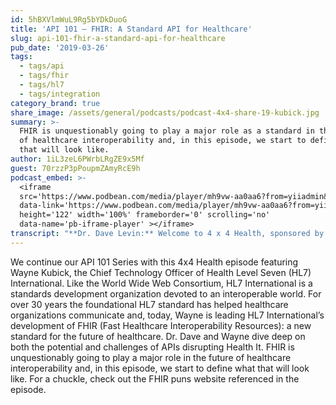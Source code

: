 ```yaml
---
id: 5hBXVlmWuL9Rg5bYDkDuoG
title: 'API 101 – FHIR: A Standard API for Healthcare'
slug: api-101-fhir-a-standard-api-for-healthcare
pub_date: '2019-03-26'
tags:
  - tags/api
  - tags/fhir
  - tags/hl7
  - tags/integration
category_brand: true
share_image: /assets/general/podcasts/podcast-4x4-share-19-kubick.jpg
summary: >-
  FHIR is unquestionably going to play a major role as a standard in the future
  of healthcare interoperability and, in this episode, we start to define what
  that will look like.
author: 1iL3zeL6PWrbLRgZE9x5Mf
guest: 70rzzP3pPoupmZAmyRcE9h
podcast_embed: >-
  <iframe
  src='https://www.podbean.com/media/player/mh9vw-aa0aa6?from=yiiadmin&download=1&version=1'
  data-link='https://www.podbean.com/media/player/mh9vw-aa0aa6?from=yiiadmin&download=1&version=1'
  height='122' width='100%' frameborder='0' scrolling='no'
  data-name='pb-iframe-player' ></iframe>
transcript: "**Dr. Dave Levin:** Welcome to 4 x 4 Health, sponsored by Sansoro Health. Sansoro Health, integration at the speed of innovation. Check them out at [www.sansorohealth.com](http://www.sansorohealth.com). I’m your host Dr. Dave Levin. Application Program Interfaces or APIs have transformed the digital economy and are now poised to do the same in Health IT but what’s all these API stuff really about, how do they work, why are they better than traditional healthcare interfaces, what should you know before you dive in? In this special series of 4 x 4 Health, our guest take on these and other questions. They help us demystify APIs and show us how we can use them to transform healthcare. Today I am talking with Wayne Kubick, Chief Technology Officer for Health Level-7, usually refer to this HL7 and answer your credited Standards Development Organization or SDO. HL7 is dedicated to the vision of a world in which everyone can securely access and use the right health data when and where they need it. Wayne has held a variety of senior executive roles over the course of his career. Prior to joining HL7 in 2016, he served as Chief Technology Officer for CDISC, the leading SDO for pharmaceutical clinical research. If there’s anyone who’s at ground zero when it comes to interoperability in healthcare, it’s Wayne Kubick. Welcome to 4 x 4 Health Wayne.\n\n**Wayne Kubick:** Well, thank you Dave and it’s great to be here and happy to be chatting about APIs.\n\n**Dave:** Well, that’s great! Before we get into the API discussion, let’s start with our usual opening question. Take a minute and tell us about yourself and your organization.\n\n**Wayne:** Yeah, sure. So, myself, I’ve been in the Information Technology \_space for something like thirty years, originally did some work in the Defense Industry but most of that time was spent in the space of pharmaceutical political research and drug safety. I was a CIO for a major service provider Parexcel International that conducts clinical trials. I did a start-up with data analytics which was later purchased by Oracle and from there I went into working in the standards space with a SDO CDISC that focused on, actually created the first standards use for representing clinical research data from clinical studies and submitting them to the FDA. I’ve been with HL7 now for just over three years. HL7, actually I was planning to semi-retire from CDISC but HL7 called me at the time, that old friend who was there and he said, you know, I said, yeah, I’m not really sure I wanna keep working full-time, he says, now come on down and talk to us, there’s something here I want you to see and he was referring to FHIR and yeah. To the first, my first FHIR connectathon and there was such a buzz of energy that it completely just captivated me and so, I’m back working again and it’s…\n\n**Dave:** Well, that’s a great story and you know, obviously you bring decades of experience to this. We’re gonna get deeper into the discussion about FHIR in a few minutes and so I expect we’ll hear then what it was you saw that so animated you. You know, there’s a parallel to my own story here. I was first exposed to the idea of API based integration while serving as Chief Medical Information Officer at Cleveland Clinic and like you it sounds like in some ways not just a career-changing but a life-changing experience. I’ve been in this mad pursuit now for almost five years as well. So, let’s start talking abut APIs and I’m gonna ask you a series of four question and we’ll take about four minutes for each but let’s start with really the basics Wayne. In your own words, what is an API?\n\n**Wayne:** Yeah so, you’ve been talking to a lot of people about this and so I’m sure people have a good impression but it stands for Application Programming Interface and it’s kind of a way that allows systems to talk to each other without having to actually get into the details or with you getting in within the system. It’s sort of like opens a portal or a way to communicate between one system and another. APIs are ubiquitous in the internet world that we are all comfortable with today. One analogy I often use is when you wanna book a plane ticket online, you go to your favorite site, maybe it’s an airline site, maybe it’s Expedia or one of Kayak or one of the group sites and when you go into that site and is looking for a flight between two places at a certain time, you’re gonna get a listing of all kinds of different airlines and flight options and that’s not being done by building direct, not everyone moves all their data between one database and another. Essentially, what you are doing is tapping into the API for each of the airline providers and they are telling you here’s what we got and putting it all together and presenting that to the end user who just wants to book a ticket. So, that’s what APIs are able to do. We access them on pretty much everything we are doing it with our pad and phone apps, with browsers when we go to Twitter or we go to a content site that might be having links to a Twitter tweet somewhere, that’s being done through the Twitter API and you know, you don’t actually invoking Twitter and log into Twitter and doing those things, it’s just pulling in the relevant information. When we are on Yelp and looking on restaurants, if we want to have some food shipped to us, you know, you’re tapping into the Uber, Uber Eats function which is basically just connecting through an API and saying, hey, is there somebody around to pick up my food and deliver it. So, APIs really are a way to capture the capabilities of the internet, putting information where you need it to be in a very easy way that just integrates with the user interfaces that we’re very comfortable with, that we’re working using with Computer these days.\n\n**Dave:** Well, that’s a really terrific description and I appreciate that you avoided a lot of technical jargon. I’m sure you could probably give us this very formal definition but what you’ve described is something I summarized as it’s a technology that lets applications connect, exchange data and collaborate.\n\n**Wayne:** Yeah.\n\n**Dave:** And, the other thing that’s come out in these discussions that I think is very interesting is inside application design, this migration from monolithic designs to more of a service-oriented architecture. So, it actually mirrors kind of internally what APIs exposed by web services led us to over the internet as well.\n\n**Wayne:** Right and I have you know, a long history as a CIO and in the old technology world, the only way to do this was to buy an expensive application that sat on a database, that stall at, support that darn thing and then you build interfaces between each thing that talk to each other and you’d build these sort of point-to-point communication bridges and it was enormously awful time-consuming horrible thing that had to be done in order to bring information together but the beauty of an API is that once it’s supported by each technology, you can have lots of way of different things can interconnect and to talk to each other and so that’s why they are so important in today’s world.\n\n**Dave:** Well, I want you to elaborate further on that because as we’ve clearly heard during this series, APIs are not new, they’ve transformed the rest of the digital economy, they are just new to healthcare. So, could you elaborate further on both the benefits and the challenges that you see when it comes to using APIs in healthcare?\n\n**Wayne:** Yeah, I think with healthcare because of its complexity and because of some of the challenges of just being able to ensure privacy and security and the rules against that for violations of that, people tend to be very, very you know, uncomfortable about making healthcare data accessible and so it needs significant controls in place and so APIs actually helped in a number of ways. Here’s where the standards picture comes in. There are a lot of different, for example, let’s start with the electronic health record which are you know, the systems that we have in all of our healthcare providers for the most part and EHR systems there if we were just at him. So, it just a week or so ago and you know, there were hundreds and hundreds of providers all of which had developed their own systems and all of their systems had their proprietary technologies and proprietary databases and it is absolutely possible for them to establish an API as here’s how you can talk to my database by putting together, by having an application calling but the problem is that each one is going to be individualized for that particular technology. Now coming from the HL7 world, a lot of people think of HL7 as our original flagship standard version two and version two exists all throughout the world of healthcare. It’s kind of like the plumbing. It’s like you know, when you’re at the physician, he ordered some labs, he’s sending a v2 message downs in the laboratory and he’s gonna get his results back in another v2 message and these things are flowing back and forth. Billions of these message transactions happen a year, each day within the healthcare industry but these messages were all sort of put together and sort of again, point-to-point communications that were set up within environments for the most part. What they did not really deal with was interoperability being that a message that had was sent in one particular doctor’s office to one particular hospital or lab would be exactly the same message that went to everybody else and so they always had to be tweaked and customized which was a significant burden but once things got them just right, they leave them alone \\[Laughing\\] and we keep them going, you know. We don’t wanna break what works because there is such a tremendous volume. Now when we talk about APIs, you know, Epic, Cerner, all the major EHRs had their own APIs they put in place in their own app stores but where standards come in is having a single API that any app would be able to access for any EHR, no matter what their internal technology and database is. What the API does is opens up a view of the information of the data that’s available an gives you the mechanisms, the rules, the procedures that allow you to reach in, get what you want and put something back without having to directly install that application and without having to modify it when you’re talking between two different systems. The benefits to the world of healthcare are so significant because it’s rare that people basically have the same provider who use the same system throughout their entire life, much less their parents that they may be responsible for caring for, their children and so what is important is to be able to get all that information you need in a fairly simple way so that you have it when you really need it. In terms of the HL7 vision which you articulated earlier, which I love you know, the world where you could securely access the right health information when and where you need it. Think about the possibility if you’re travelling in your, you know, in an automobile accident and you know, you want it to be delivered to care, you want your doctors to know everything about you know, they need to do. When you have an elderly parent who may need to have emergency care, you want those physicians to know what medications around without having to be there and watch it. In our healthcare system, we have a severe problem that people die due to medical errors often because of the lack of access of the right information. That’s a really serious problem that we really have to solve in today’s world and APIs I view are really the key technology to make this possible. It’s really starting to become tangible now and it’s really exciting.\n\n**Dave:** Boy, that was a tour de force both of the history of traditional point-to-point interfaces which I agree. They’ve bought great value but they’re difficult to build and maintain they tend to be brittle. I think of them as almost artisanal work. You need highly skilled craftspeople to build and maintain them and those folks are tremendous but it does limit capacity. I grew up in a construction home and to me it’s a little bit like the difference between stick construction where you all the two-by-fours are delivered and you build that, you stick the plumbing and everything else versus prefab where they just show up and they drop the foundation in the ground and you’re off and running. There’s something of an analogy there. Your comment about the role of standards and all of that, I think it’s all just really spot-on. I want to go deeper into this for a minute but for our listeners if you just joined us, you’re listening to 4 x 4 Health. We’re talking about APIs for healthcare with Wayne Kubick, Chief Technology Officer for HL7. So, the way you’ve started to talk about FHIR a little bit, I want to go really deep here with you and let’s start with the basics. What does FHIR stand for and then tell us why this is important and we’ll work our way into current status and what the future looks like. So, take us on a little tour of FHIR and explain it like we were five years old.\n\n**Wayne:** \\[Laugh\\], alright. Well, let’s start with the name. FHIR stands for fast healthcare, interoperability, resources. So, it’s a wonderful name which had the benefit of being a homonym with the source of all kinds of crazy puns which I contributed to some of its…\n\n**Dave:** By the way Wayne, we do have a rule on 4 x 4 Health, we don’t make FHIR puns.\n\n**Wayne:** I’ll talk you later and send you a link to a website, it’s good for a long laugh.\n\n**Dave:** I’ll put that up on the episode website by the way.\n\n**Wayne:** So, let’s start with the second layer which is healthcare and so what FHIR is, essentially was a means of being able to build APIs that are all around the world of healthcare. So, fast means that you know, it was designed using a technology, restful technologies that allow apps applications to be built very quickly, things that would take months or years to do in a traditional database client-server environment. People can put together very, very quickly in days, weeks and put them out there and this is one of the thigs about APIs that’s different from the old world. They basically unleash innovation, they basically energize startups that go out there and look for little gaps and niches which have been ignored\_ by the big players but which are really important to particular end-users, it’s that long-tail analogy of being able to have this hive of activity with that’s making so many different creative ideas and so that’s part of the fast piece. Around the world of healthcare interoperability what we are trying to achieve with the APIs make it possible for any two systems to communicate and understand the information that they are sending between each other and receiving. So, that it’s not just moving, you know, bits back and forth, it’s actually moving information that can be understood and used and resources are the fundamental building blocks that are basically used by FHIR. A resource is when you type a web address, you’re basically pointing it to an address for an URI, a resource. In the web world, we think of that as a web page, page full of information. In the FHIR world, we can think of a resource as being a set of related information. There is a resource description for a patient, there is a resource description provider, there is a resource description for a medication statement, that’s taken, I am taking this medication and there are about a hundred, over a hundred resources uniquely defined within the FHIR technology platform. We’re referring to FHIR as a technology platform being that it’s more than just a way to represent information and actually tells you how to apply different technologies to actually build applications and we also think of it as a data model. There are resource descriptions for each of these unique building blocks I mentioned that sort of you know, a patient description will tell you basic things like, what’s the gender of the patient and what’s their date of birth and you know, where can they be found and the contact information and thigs like that. So, let’s get these, it’s a data model that tells you not just what these resources are but how to represent them in a standard way. It gives you the capabilities to connect with controlled terminologies or external vocabularies. In the world of healthcare we use SNOMED a great deal, we use RxNorm to represent the names of drugs for prescriptions and so it tells you how to bring these pieces in and it tells you how to apply the standard for specific business problems that occur within the world of healthcare. What data do I need to give a patient after a visit, what data do I need to exchange between a lab and a hospital. So, the first piece of FHIR is the technology platform based on rest. The second piece is the information model and the third big pillar of FHIR is really in Graham Grieve who’s the father of FHIR and the one who came up with all this would say, this is probably the most important piece, it’s community and what we talk abut FHIR, we talk about an active community of people who all buy into this vision and this goal and are freely transparently sharing information to help everyone succeed. It’s a very non-competitive environment where you have people who on the, on one side might be working for competing organizations for the same patients, for the same as sales. Within the world of FHIR they are basically on the same level of being hey, you know, we’re on a crusade here, we need to do what we can and we help each other out to make the specification better because ultimately people are always thinking about how does this apply to our own lives, you know, we are all patients or we will be patients. We have elderly parents and we have children and we want to make this life better for then and so that community piece is so very important adapting what the power of FHIR is for specific business areas. Let me mention a couple of communities since I’m on that topic.\n\n**Dave:** Before you do, let me just comment on that piece because this is a topic I think of great interest and some listeners may be confused by this and say, well, wait a minute, you started by talking about competition and innovation and then about this kind of kumbaya thing and people sitting in a room together.\n\n**Wayne:** Yeah.\n\n**Dave:** And, the reality is they fit together beautifully. The term would be coopetition and what I see this as is this group is essentially creating the playing field for sensible and productive competition and we’ve seen this pattern in other industries whether it’s figuring out how cellphones can communicate across different providers or your ATM information can follow you, so it actually makes perfect sense. So, we’re creating a better playing field through this standard application of API technology and then let’s let everybody compete, that’s gonna drive the kind of innovation you’ve talked about and create a kind of technical and strategic agility and forgive me, I know I’m on the soapbox but this is what animates me Wayne, this is why I was drawn to this technology and I share your vision that it’s not only fixing some existing problems, this is creating a platform for innovation that could be just transformational for healthcare once we get the major pieces in place. So now, this is your moment to reel me back yet, let me know if I’m going through flaw but…\n\n**Wayne:** I love what you said, yeah. We’re definitely out there. This is exactly why we’re doing this stuff and you know, this is what captivated me that first time I went to my first FHIR connectathon…, it should be.\n\n**Dave:** So, let me press you a little bit on a couple of the details here. So, first of all, my understanding of this is you know, and I know I’m oversimplifying a little bit but essentially it’s taking API technology, restful APIs and applying that to healthcare in a way that’s gonna promote adoption of standards and remove unnecessary variation and if you’ll accept my day of definition fair, one of the challenges that immediately comes to mind in a situation like this is well, how do you reach consensus about what the standards should be and once you’ve reached consensus how do you enforce that, how do you get people to actually adopt and use it as defy.\n\n**Wayne:** Yeah, of course and really good questions and that’s where we get into Standards Development Organizations. So, Standards Development Organizations explicitly exist in order to address this problem. We wouldn’t have the World Wide Web without the World Wide Web Consortium which basically determined that you’re gonna use HTTP over TCP/IP and you know, you’re gonna use XML within that. They’re the ones that these technical standards that basically allow all the information towards who transfer over the internet making the World Wide Web possible. So, within a Standards Development Organization what you have is you have people coming together who crate a specification and the part of the collaboration is getting the right people involved in creating the specification and the second part of the process is having a formal vetting process that allows the broader community to simplistically put their two cents in and so, you create a standard within the HL7 world, we provide a ballot that’s out there, that allows the rest of the world to comment on it, we respond to that ballot and we publish another version. Now, historically, this was done pretty much from a top-down approach which was how V2 was created and later our Version 3 standard which has gone somewhat unless you’re used these days but the idea was figuring out what you want to do presenting it and then turning it over to the developers. One of the things that FHIR did that was truly innovative was flipped the entire model around. Let’s sketch something out, then let’s get the developers together to try it out and make it work and this is where you get the competing partners together, the various different stakeholders together, you get people from hospitals, you get people for EHR vendors, you get clinicians and users looking at the data, you put the all together in a room and you try stuff out and you refine it and you go through a series of step wise improvements until you get something that’s pretty solid and stable, that’s been widely tested in multiple environments. In fact, FHIR requires it to be tested and applied in production on a global scale before we will actually submit that content to the American National Standards Institute in order to be recognized as a normative controlled standard which means we don’t plan the changes and so this whole process is what SDOs do but what FHIR did was with innovatively was let’s make sure it works and can be used and solves a problem before we make it a standard rather than historically let’s make it a standard and then see what people can do with it.\n\n**Dave:** There’s an interesting philosophical mirroring here too that this approach of sort of agile development evolution of the standards, to me is sort of a pleasing symmetry with and when the finished product is done, it creates the circumstances for agile development of applications as well.\n\n**Wayne:** There you go, absolutely.\n\n**Dave:** So now, let’s talk about enforcement and adoption because as I understand it one of the challenges with standards is, we can publish the standard and the specifications but then if folks follow it, it’s great but if they don’t then that can create a whole new set of challenges. So, what’s your view on that and how do you see that playing out with FHIR specifically?\n\n**Wayne:** Sure. So, there are multiple different paths to achieving that. Part of it happens in the, well, let’s take the project Argonaut is a very visible collaboration that was put in place to define what are the core components of the API that will be used to make data accessible to patients on apps and this is the actual API that the proposed rule from the Office of National Coordinator is dealing with and back around 2015, during these meaningful use too, one of the ONC had already dictated that you know, all providers need to provide a CCDA, a clinical document that basically told patients kind of what the record of their visit is or the record of all the information, some of the information they have in their EHR and they dictated this and it was implemented at various different, all the EHRs had to do it to conform with the meaningful use guidelines but there were lot of variations in that. When FHIR came out and the potential for APIs was first understood, the industry actually asked ONC, don’t regulate and tell us what to do, let us figure out how to do it ourselves first in a consistent way and then regulate it. This led to the creation of project Argonaut which has close to a hundred participants. Many EHRs, many large hospitals and manty other organizations that got involved and basically said, let’s try to agree on how we’re going to apply FHIR for this specific use and that we will all commit to doing it the same way. So, this is kind of a soft compliance being that they said they are gonna do it, they’re gonna try to do it but you know, it may not be totally exacting, neither some of the challenges we had with the different EHR vendors was making sure that they mapped from their internal database correctly to the specification of variables that the FHIR was presenting. So, that takes to the next stage which is where you do get Government involved and where Government involved this tells you, you must do this and then secondly, put in place controls that will certify to make sure you’re doing it at least at some common level and so we’re seeing that again with the proposed rule, the plans from ONC and CMS as well, moving forward saying that we want everyone to use not just an API but the FHIR APIs according to specific specifications and we’re gonna put in place certification tests basically measure whether or not you’re actually using it correctly. So, it’s a tough thing, it takes a while to get there. We haven’t put the certification pieces in place yet for these FHIR APIs, there’s a little time as the rule goes through it’s, it’s changing us but you know, this is gonna happen very, very soon because it’s so important and so that’s how you basically get there but it starts with the standard, it secondly gets the consensus that is buy-in from the communities involved and then thirdly, there is the stick which is to make sure that you get Government involved.\n\n**Dave:** Yeah, I think that’s a really good description and I would add a forth which is, it works. So, if it solves a real problem, people will adapt it and use it, you know.\n\n**Wayne:** That’s a really key point and that’s also another one of the reasons for FHIR’s success is that once people tried it and saw what it could do and people coming out of college, they don’t want to be writing mumps code or VT, \\[Laughing\\]. Even if they say, no I mean, they want to be you know, they’re developing apps you know, and this is part of that innovation but it’s what people want to do and when they found how much easier is work with these newer technologies that the rest of the world’s been using for a while, the get really excited. You know, really…\n\n**Dave:** Yeah.\n\n**Wayne:** It’s the thought process of what can be done.\n\n**Dave:** Actually this is the tip of a much bigger iceberg, so let’s go there for just a second. What I saw and really animated my interest in this was ginormous integration teams at health systems and these backlogs of projects because of the difficulty on cost of traditional integration. I saw really innovative digital health companies with cool ideas run into the brick wall of integration, particularly clinical integration for EHRs and they would subsequently have these integration teams as big as the core product team and these to me are all symptoms of the kind of innovation constipation that you and I have been talking about and the way you describe it, I think is perfectly which is the API model allows us to kind of coordinate off, isolate it, standardize it and let these companies and these health systems get back to focusing on the cool and important stuff they set out to do in the first place. Like, yeah, please real me back yet if I’m over the top, that’s how I see it.\n\n**Wayne:** You’re directly on target and again, that’s where the competition should occur you know, not in terms of how they represent data but basically how they produce products that solve business problems and how they are able to support them and distribute them you know, and let’s take that information out of that. We want the same information to be coming, no matter who’s doing what.\n\n**Dave:** That’s exactly right and as you said earlier, this is about patient lives which is a top most concern. I would add it’s also about provider productivity and satisfaction and overall efficiency of the health system.\n\n**Wayne:** Oh yeah!\n\n**Dave:** So, let me take you to one more area related to FHIR and you know, as we’ve talked about there’s some obvious benefits to having standards that there are some challenges what we can manage through those. What is your view of the role of custom and proprietary APIs in the world of healthcare?\n\n**Wayne:** Right, well, I think they were necessary to basically give people an idea of what you can do by getting third party apps access to information but I think they don’t make a lot of sense moving forward. Certainly as FHIR when it was a news standard and was you know, under the trial use banner where it was being first tried out, there were a lot of skeptics out there who said, well, we’ll wait to see when it’s, you know, stabilizes and studies out but the point is, is once you have an API that is so broadly accepted and understood and works, why would you do anything else. You have access to all the knowledge in an open source transparent way, there are so many resources in the small our sense out there that people can you know, access without any charge. They can learn, it’s intuitive, it’s something that reaches you, why would you do that. There’s really no advantage and really some companies might say, oh, we’re holding on to our customers but that’s a sureFHIR way to lose your customers. If you can access any information from any source related to healthcare except this one, what do you think that’s gonna do to that business?\n\n**Dave:** Right. Well, this is a place where you and I might gently disagree a little bit. Where I would agree with you completely is that where there’s a proven standard and it works, you should use it. I mean, there’s, it’s hard to come up with an argument against that. I actually take a both end view to this and I see it as part of the way of advancing the technology as well as medical science and so what I would argue is that, there’s a place for both and I actually think of it as a kind of yin and yang. So, bear with me for a minute. I think creating the space for customer proprietary solutions is a way of working at the bleeding edge of advancing in areas where we need to advance more rapidly while we wait for the consensus to emerge and I think it maybe useful information that feeds in to the selection of topics for standard development and the actual details of those. In other words, it could be data that’s useful to groups that are working on standards. The corollary to that is as I said, I think when a standard like a FHIR resource emerges and it’s hardened and it’s you know, proven to work then those who work in the proprietary accustomed areas should look hard at how they can adopt and migrate to that because as you say, that’s gonna be more widely acceptable and it becomes harder to justify an one-off or a custom approach. So, I don’t know if I’ve persuaded you at all but it’s a good debate to have and again, what my argument would be, this is such an important problem, we need to move as fast as we can to knock down interoperability barriers and I think there’s a place for those who wanna get out on the bleeding edge and do experiments and do things that are not contrary to the standard but just in areas where the standard hasn’t emerged yet and that hopefully those two processes can benefit each other. I’m not asking you to enforce it Wayne, I’m just asking if it makes any sense at all.\n\n**Wayne:** It makes perfect sense and I don’t really think we’re disagreeing here at all because when you talk in terms of proprietary solutions, first of all I think historically, that was your only choice and secondly, I think that’s exactly how the bounds and the capabilities of FHIR can expand. I think what we encourage people to do is use the FHIR technology stack to build those proprietary solutions. In fact, as FHIR is evolving, it’s happening precisely through different organizations that solve particular problems in special ways and then they bring it into the community and then the community looks ahead saying, well, how can we add this to the core specification over time. So, this is how the things like, they are really fascinating CDS Hooks technology came about. CDS Hooks is a FHIR based technology that can sit within an EHR and sort of be an event monitor and when it sees something happen at some triggering event, it can invoke a message such as, don’t prescribe this expensive drug, there’s a cheaper generic that’s available. It can invoke an external app, it can invoke Uber to take the patient home, t can alert someone that you know, a medical error, it could be happening if you proceed with the next step doing here and this is something that came from the outside but was absorbed within the community. Another great example is the smart on FHIR technology in the Boston Children’s Hospital originally invented which is the fundamental way for connecting to APIs using Facebook or Google. You Google ID, you can gain a quick access without having to have a separate set of credentials for every system and so you know we absolutely feel people should be trying things out where possible use the FHIR platform and help make that stronger but then you know, to bring ideas back in that can expand you know, to improve the health offerings we can make to the world.\n\n**Dave:** Those are really terrific ideas and Wayne, I would add, I think it’s a nice window into your own thinking and leadership style, so good on you man.\_ We’re gonna round out this conversation and I wanna wrap up by have it you offer us your most sage advice when it comes to APIs.\n\n**Wayne:** Yeah so, I did actually write some things down on this one. \\[Laughing\\]. Then we go through this a little bit. The first things is like, people need to open up their minds. I think FHIR is the best opportunity we’ve ever had in healthcare really to do something and make really move the needle quickly and so you know, to be creative, be innovative but you know, take a look at it. Secondly, be sociable, join the community. The way that we’re going to make this actually lick those greater problems is really to get everyone involved back to Metcalfe’s law. You know, the value of a network is you know, directly proportional to the square of the number of users. That’s the story of FHIR. It has grown from a handful of people to hundreds to thousands around the world and really everyone who’s working with healthcare technology and healthcare information really ought to be becoming part of the FHIR community, plug in, listen, talk or at least look. You know, get involved there and we do weed people to participate within the HL7 community and the FHIR community as well and the last piece of sage advice is that I get excited and when I talk about this stuff and patience is the last piece because you know, I mean, FHIR has moved so much quicker than anything else but guess what, it takes time, it takes time. Things do come up, not everything has been solved by any means. There’s a massive amount of capabilities that are described within the FHIR resource definitions. Some of them are very raw and immature and haven’t really been tried out very hard. Many things we haven’t thought of yet within the FHIR community and people are bringing things in. Not everything is solid and stable yet. We’ve got that stable core, which is mostly the infrastructure components, we have the patient resource, we have the observation resource. Our next release of FHIR, we want to be able to get you know, pretty, all the rest of the basic data elements defined and ONCs, US core data for interoperability. We want to get more and more data, we want to bring imaging data, we want to bring genomics data, these things are being explored and worked on within FHIR but it could take a while to get there and so the apps will take a while to stabilize, the APIs will take a while to stabilize, the consistency will be there but the good news is we are really on a great path here and we’re gonna get there, really all we lack is the support and commitment, you know, for others to help us get there faster.\n\n**Dave:** I share your enthusiasm about the stage there that we’re at and I’m excited about the potential. I gotta say, your advice about be an open minded, collaborative and patient is not just good advice for APIs, it’s good advice for working in healthcare in general. There I say, it’s a good advice for navigating life in general. So, definitely very sage and I think with broad applicability. So, thank you for that.\n\n**Wayne:** No, thank you. It’s been a lot of fun. I really enjoyed it.\n\n**Dave:** Thanks Wayne. We’ve been talking APIs with Wayne Kubick, Chief Technology Officer, HL7. Wayne again, thanks so much for joining us today. You’ve been listening to 4 x 4 Health, sponsored by Sansoro Health. Sansoro Health, integration at the speed of innovation. Check them out at [www.sansorohealth.com](http://www.sansorohealth.com). I hope you’ll join us next time for another 4 x 4 discussion with healthcare innovators. Until then, I’m your host Dr. Dave Levin, thanks for listening."
---
```

We continue our API 101 Series with this 4x4 Health episode featuring Wayne Kubick, the Chief Technology Officer of Health Level Seven (HL7) International.  Like the World Wide Web Consortium, HL7 International is a standards development organization devoted to an interoperable world.  For over 30 years the foundational HL7 standard has helped healthcare organizations communicate and, today, Wayne is leading HL7 International’s development of FHIR (Fast Healthcare Interoperability Resources): a new standard for the future of healthcare.  Dr. Dave and Wayne dive deep on both the potential and challenges of APIs disrupting Health It.  FHIR is unquestionably going to play a major role in the future of healthcare interoperability and, in this episode, we start to define what that will look like.  For a chuckle, check out the FHIR puns website referenced in the episode.
  